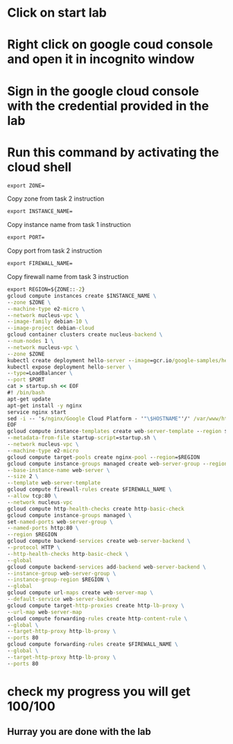 # Click on start lab
# Right click on google coud console and open it in incognito window
# Sign in the google cloud console with the credential provided in the lab
# Run this command by activating the cloud shell

```cmd
export ZONE=
```
Copy zone from task 2 instruction
```cmd
export INSTANCE_NAME=
```
Copy instance name from task 1 instruction
```cmd
export PORT=
```
Copy port from task 2 instruction
```cmd
export FIREWALL_NAME=
```
Copy firewall name from task 3 instruction
```cmd
export REGION=${ZONE::-2}
gcloud compute instances create $INSTANCE_NAME \
--zone $ZONE \
--machine-type e2-micro \
--network nucleus-vpc \
--image-family debian-10 \
--image-project debian-cloud
gcloud container clusters create nucleus-backend \
--num-nodes 1 \
--network nucleus-vpc \
--zone $ZONE
kubectl create deployment hello-server --image=gcr.io/google-samples/hello-app:2.0
kubectl expose deployment hello-server \
--type=LoadBalancer \
--port $PORT
cat > startup.sh << EOF
#! /bin/bash
apt-get update
apt-get install -y nginx
service nginx start
sed -i -- 's/nginx/Google Cloud Platform - '"\$HOSTNAME"'/' /var/www/html/index.nginx-debian.html
EOF
gcloud compute instance-templates create web-server-template --region $REGION \
--metadata-from-file startup-script=startup.sh \
--network nucleus-vpc \
--machine-type e2-micro
gcloud compute target-pools create nginx-pool --region=$REGION
gcloud compute instance-groups managed create web-server-group --region $REGION \
--base-instance-name web-server \
--size 2 \
--template web-server-template
gcloud compute firewall-rules create $FIREWALL_NAME \
--allow tcp:80 \
--network nucleus-vpc
gcloud compute http-health-checks create http-basic-check
gcloud compute instance-groups managed \
set-named-ports web-server-group \
--named-ports http:80 \
--region $REGION
gcloud compute backend-services create web-server-backend \
--protocol HTTP \
--http-health-checks http-basic-check \
--global
gcloud compute backend-services add-backend web-server-backend \
--instance-group web-server-group \
--instance-group-region $REGION \
--global
gcloud compute url-maps create web-server-map \
--default-service web-server-backend
gcloud compute target-http-proxies create http-lb-proxy \
--url-map web-server-map
gcloud compute forwarding-rules create http-content-rule \
--global \
--target-http-proxy http-lb-proxy \
--ports 80
gcloud compute forwarding-rules create $FIREWALL_NAME \
--global \
--target-http-proxy http-lb-proxy \
--ports 80
```
# check my progress you will get 100/100
## Hurray you are done with the lab
